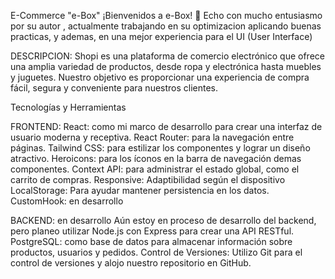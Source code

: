 E-Commerce "e-Box"
¡Bienvenidos a e-Box! 🛒 Echo con mucho entusiasmo por su autor , actualmente trabajando en su optimizacion aplicando buenas practicas, y ademas, en una mejor experiencia para el UI (User Interface)

DESCRIPCION: Shopi es una plataforma de comercio electrónico que ofrece una amplia variedad de productos, desde ropa y electrónica hasta muebles y juguetes. Nuestro objetivo es proporcionar una experiencia de compra fácil, segura y conveniente para nuestros clientes.

Tecnologías y Herramientas

FRONTEND:
React: como mi marco de desarrollo para crear una interfaz de usuario moderna y receptiva.
React Router: para la navegación entre páginas.
Tailwind CSS: para estilizar los componentes y lograr un diseño atractivo.
Heroicons: para los íconos en la barra de navegación demas componentes.
Context API: para administrar el estado global, como el carrito de compras.
Responsive: Adaptibilidad según el dispositivo
LocalStorage: Para ayudar mantener persistencia en los datos.
CustomHook: en desarrollo


BACKEND: en desarrollo
Aún estoy en proceso de desarrollo del backend, pero planeo utilizar Node.js con Express para crear una API RESTful.
PostgreSQL: como base de datos para almacenar información sobre productos, usuarios y pedidos.
Control de Versiones: Utilizo Git para el control de versiones y alojo nuestro repositorio en GitHub.



